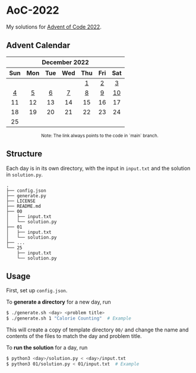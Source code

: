 # AoC-2022

My solutions for [Advent of Code 2022](https://adventofcode.com/2022).

## Advent Calendar

<div align="center">
<table>
    <thead>
        <tr>
            <th colspan="7"><div align="center">December 2022</div></th>
        </tr>
        <tr>
            <th align="center">Sun</th>
            <th align="center">Mon</th>
            <th align="center">Tue</th>
            <th align="center">Wed</th>
            <th align="center">Thu</th>
            <th align="center">Fri</th>
            <th align="center">Sat</th>
        </tr>
    </thead>
    <tbody>
        <tr>
            <td align="center"></td>
            <td align="center"></td>
            <td align="center"></td>
            <td align="center"></td>
            <td align="center"><a href="https://codeberg.org/kimerikal/AoC-2022/src/branch/main/01/program.py">1</a></td>
            <td align="center"><a href="https://codeberg.org/kimerikal/AoC-2022/src/branch/main/02/program.py">2</a></td>
            <td align="center"><a href="https://codeberg.org/kimerikal/AoC-2022/src/branch/main/03/program.py">3</a></td>
        </tr>
        <tr>
            <td align="center"><a href="https://codeberg.org/kimerikal/AoC-2022/src/branch/main/04/program.py">4</a></td>
            <td align="center"><a href="https://codeberg.org/kimerikal/AoC-2022/src/branch/main/05/program.py">5</a></td>
            <td align="center"><a href="https://codeberg.org/kimerikal/AoC-2022/src/branch/main/06/program.py">6</a></td>
            <td align="center"><a href="https://codeberg.org/kimerikal/AoC-2022/src/branch/main/07/program.py">7</a></td>
            <td align="center"><a href="https://codeberg.org/kimerikal/AoC-2022/src/branch/main/08/program.py">8</a></td>
            <td align="center"><a href="https://codeberg.org/kimerikal/AoC-2022/src/branch/main/09/program.py">9</a></td>
            <td align="center"><a href="https://codeberg.org/kimerikal/AoC-2022/src/branch/main/10/program.py">10</a></td>
        </tr>
        <tr>
            <td align="center"><!--<a href="https://codeberg.org/kimerikal/AoC-2022/src/branch/main/11/program.py">11</a>-->11</td>
            <td align="center"><!--<a href="https://codeberg.org/kimerikal/AoC-2022/src/branch/main/12/program.py">12</a>-->12</td>
            <td align="center"><!--<a href="https://codeberg.org/kimerikal/AoC-2022/src/branch/main/13/program.py">13</a>-->13</td>
            <td align="center"><!--<a href="https://codeberg.org/kimerikal/AoC-2022/src/branch/main/14/program.py">14</a>-->14</td>
            <td align="center"><!--<a href="https://codeberg.org/kimerikal/AoC-2022/src/branch/main/15/program.py">15</a>-->15</td>
            <td align="center"><!--<a href="https://codeberg.org/kimerikal/AoC-2022/src/branch/main/16/program.py">16</a>-->16</td>
            <td align="center"><!--<a href="https://codeberg.org/kimerikal/AoC-2022/src/branch/main/17/program.py">17</a>-->17</td>
        </tr>
        <tr>
            <td align="center"><!--<a href="https://codeberg.org/kimerikal/AoC-2022/src/branch/main/18/program.py">18</a>-->18</td>
            <td align="center"><!--<a href="https://codeberg.org/kimerikal/AoC-2022/src/branch/main/19/program.py">19</a>-->19</td>
            <td align="center"><!--<a href="https://codeberg.org/kimerikal/AoC-2022/src/branch/main/20/program.py">20</a>-->20</td>
            <td align="center"><!--<a href="https://codeberg.org/kimerikal/AoC-2022/src/branch/main/21/program.py">21</a>-->21</td>
            <td align="center"><!--<a href="https://codeberg.org/kimerikal/AoC-2022/src/branch/main/22/program.py">22</a>-->22</td>
            <td align="center"><!--<a href="https://codeberg.org/kimerikal/AoC-2022/src/branch/main/23/program.py">23</a>-->23</td>
            <td align="center"><!--<a href="https://codeberg.org/kimerikal/AoC-2022/src/branch/main/24/program.py">24</a>-->24</td>
        </tr>
        <tr>
            <td align="center"><!--<a href="https://codeberg.org/kimerikal/AoC-2022/src/branch/main/25/program.py">25</a>-->25</td>
            <td align="center"></td>
            <td align="center"></td>
            <td align="center"></td>
            <td align="center"></td>
            <td align="center"></td>
            <td align="center"></td>
        </tr>
    </tbody>
</table>
<small>
    Note: The link always points to the code in `main` branch.
</small>
</div>

## Structure

Each day is in its own directory, with the input in `input.txt` and the solution in `solution.py`.

```
.
├── config.json
├── generate.py
├── LICENSE
├── README.md
├── 00
│   ├── input.txt
│   └── solution.py
├── 01
│   ├── input.txt
│   └── solution.py
├── ...
└── 25
    ├── input.txt
    └── solution.py
```

## Usage

First, set up `config.json`.

To **generate a directory** for a new day, run
```sh
$ ./generate.sh <day> <problem title>
$ ./generate.sh 1 "Calorie Counting"  # Example
```
This will create a copy of template directory `00/` and change the name and contents of the files to match the day and problem title.

To **run the solution** for a day, run
```sh
$ python3 <day>/solution.py < <day>/input.txt
$ python3 01/solution.py < 01/input.txt  # Example
```
